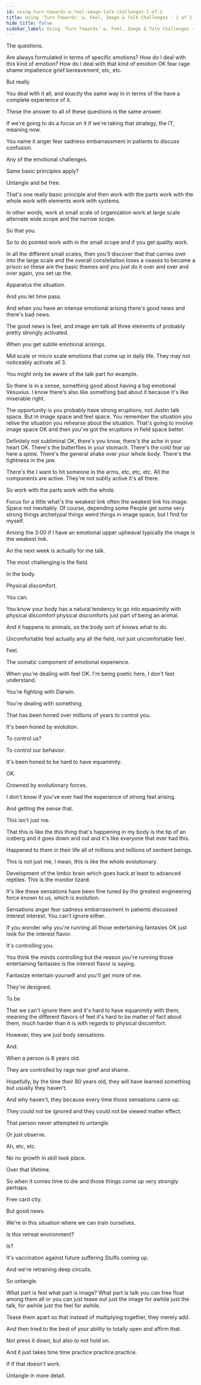 ```yaml
---
id: using-turn-towards-w-feel-image-talk-challenges-1-of-2
title: Using 'Turn Towards' w. Feel, Image & Talk Challenges - 1 of 2
hide_title: false
sidebar_label: Using 'Turn Towards' w. Feel, Image & Talk Challenges - 1 of 2
---
```

The questions.

Are always formulated in terms of specific emotions? How do I deal with this kind of emotion? How do I deal with that kind of emotion OK fear rage shame impatience grief bereavement, etc, etc.

But really

You deal with it all, and exactly the same way in in terms of the have a complete experience of it.

These the answer to all of these questions is the same answer.

If we're going to do a focus on it if we're taking that strategy, the IT, meaning now.

You name it anger fear sadness embarrassment in patients to discuss confusion.

Any of the emotional challenges.

Same basic principles apply?

Untangle and be free.

That's one really basic principle and then work with the parts work with the whole work with elements work with systems.

In other words, work at small scale of organization work at large scale alternate wide scope and the narrow scope.

So that you.

So to do pointed work with in the small scope and if you get quality work.

In all the different small scales, then you'll discover that that carries over into the large scale and the overall constellation loses a ceases to become a prison so these are the basic themes and you just do it over and over and over again, you set up the.

Apparatus the situation.

And you let time pass.

And when you have an intense emotional arising there's good news and there's bad news.

The good news is feel, and image am talk all three elements of probably pretty strongly activated.

When you get subtle emotional arisings.

Mid scale or micro scale emotions that come up in daily life. They may not noticeably activate all 3.

You might only be aware of the talk part for example.

So there is in a sense, something good about having a big emotional Vesuvius. I know there's also like something bad about it because it's like miserable right.

The opportunity is you probably have strong eruptions, not Justin talk space. But in image space and feel space. You remember the situation you relive the situation you rehearse about the situation. That's going to involve image space OK and then you've got the eruptions in field space better.

Definitely not subliminal OK, there's you know, there's the ache in your heart OK. There's the butterflies in your stomach. There's the cold fear up here a spine. There's the general shake over your whole body. There's the tightness in the jaw.

There's the I want to hit someone in the arms, etc, etc, etc. All the components are active. They're not subtly active it's all there.

So work with the parts work with the whole.

Focus for a little what's the weakest link often the weakest link his image. Space not inevitably. Of course, depending some People get some very strong things archetypal things weird things in image space, but I find for myself.

Among the 3:00 if I have an emotional upper upheaval typically the image is the weakest link.

An the next week is actually for me talk.

The most challenging is the field.

In the body.

Physical discomfort.

You can.

You know your body has a natural tendency to go into equanimity with physical discomfort physical discomforts just part of being an animal.

And it happens to animals, so the body sort of knows what to do.

Uncomfortable feel actually any all the field, not just uncomfortable feel.

Feel.

The somatic component of emotional experience.

When you're dealing with feel OK. I'm being poetic here, I don't feel understand.

You're fighting with Darwin.

You're dealing with something.

That has been honed over millions of years to control you.

It's been honed by evolution.

To control us?

To control our behavior.

It's been honed to be hard to have equanimity.

OK.

Crowned by evolutionary forces.

I don't know if you've ever had the experience of strong feel arising.

And getting the sense that.

This isn't just me.

That this is like the this thing that's happening in my body is the tip of an iceberg and it goes down and out and it's like everyone that ever had this.

Happened to them in their life all of millions and millions of sentient beings.

This is not just me, I mean, this is like the whole evolutionary.

Development of the limbic brain which goes back at least to advanced reptiles. This is the monitor lizard.

It's like these sensations have been fine tuned by the greatest engineering force known to us, which is evolution.

Sensations anger fear sadness embarrassment in patients discussed interest interest. You can't ignore either.

If you wonder why you're running all those entertaining fantasies OK just look for the interest flavor.

It's controlling you.

You think the minds controlling but the reason you're running those entertaining fantasies is the interest flavor is saying.

Fantasize entertain yourself and you'll get more of me.

They're designed.

To be

That we can't ignore them and it's hard to have equanimity with them, meaning the different flavors of feel it's hard to be matter of fact about them, much harder than it is with regards to physical discomfort.

However, they are just body sensations.

And.

When a person is 8 years old.

They are controlled by rage tear grief and shame.

Hopefully, by the time their 80 years old, they will have learned something but usually they haven't.

And why haven't, they because every time those sensations came up.

They could not be ignored and they could not be viewed matter effect.

That person never attempted to untangle.

Or just observe.

Ah, etc, etc.

No no growth in skill took place.

Over that lifetime.

So when it comes time to die and those things come up very strongly perhaps.

Free card city.

But good news.

We're in this situation where we can train ourselves.

Is this retreat environment?

Is?



It's vaccination against future suffering Stuffs coming up.

And we're retraining deep circuits.

So untangle.

What part is feel what part is image? What part is talk you can free float among them all or you can just tease out just the image for awhile just the talk, for awhile just the feel for awhile.

Tease them apart so that instead of multiplying together, they merely add.

And then tried to the best of your ability to totally open and affirm that.

Not press it down, but also to not hold on.

And it just takes time time practice practice practice.

If if that doesn't work.

Untangle in more detail.

